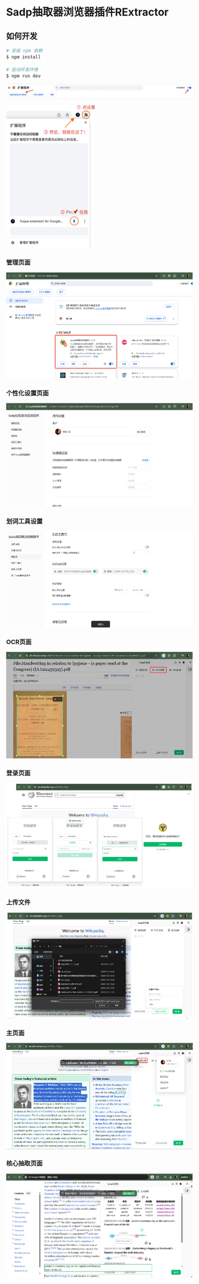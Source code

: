 <!--
 * @Author: Cishenn Lee
 * @Date: 2025-04-28 13:37:07
 * @LastEditTime: 2025-04-28 13:52:58
 * @FilePath: \RExtractor\README.md
 * @Description: 
-->
# Sadp抽取器浏览器插件RExtractor



## 如何开发

```bash
# 安装 npm 依赖
$ npm install

# 启动开发环境
$ npm run dev
```

<img
  alt="logo"
  src="./resources/dev-1.png"
  width="750"
/>

<img
  alt="logo"
  src="./resources/dev-2.png"
  width="240"
/>

<!--
 * @Author: Cishenn Lee
 * @Date: 2025-04-28 13:37:07
 * @LastEditTime: 2025-04-28 13:47:46
 * @FilePath: \RExtractor\docs\README.md
 * @Description: 
-->
### 管理页面
![alt text](image-4.png)

### 个性化设置页面
![alt text](image-5.png)

### 划词工具设置
![alt text](image-6.png)

### OCR页面
![alt text](image-7.png)

### 登录页面
![alt text](image.png)


### 上传文件
![alt text](image-1.png)

### 主页面
![alt text](image-2.png)

### 核心抽取页面
![alt text](image-3.png)
